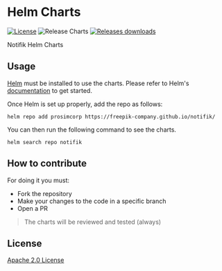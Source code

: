 # Helm Charts

[![License](https://img.shields.io/badge/License-Apache%202.0-blue.svg)](https://opensource.org/licenses/Apache-2.0)
![Release Charts](https://github.com/freepik-company/notifik/workflows/Release%20Charts/badge.svg?branch=main)
[![Releases downloads](https://img.shields.io/github/downloads/freepik-company/notifik/total.svg)](https://github.com/freepik-company/notifik/releases)

Notifik Helm Charts

## Usage

[Helm](https://helm.sh) must be installed to use the charts.
Please refer to Helm's [documentation](https://helm.sh/docs/) to get started.

Once Helm is set up properly, add the repo as follows:

```console
helm repo add prosimcorp https://freepik-company.github.io/notifik/
```

You can then run the following command to see the charts.

```console
helm search repo notifik
```

## How to contribute

For doing it you must:
* Fork the repository
* Make your changes to the code in a specific branch
* Open a PR

> The charts will be reviewed and tested (always)

## License

[Apache 2.0 License](./LICENSE)

